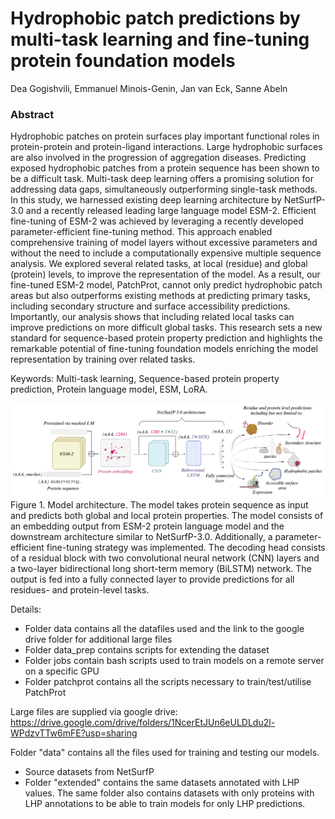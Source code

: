 # Hydrophobic patch predictions by multi-task learning and fine-tuning protein foundation models

Dea Gogishvili, Emmanuel Minois-Genin, Jan van Eck, Sanne Abeln

### Abstract

Hydrophobic patches on protein surfaces play important functional roles in protein-protein and protein-ligand interactions. Large hydrophobic surfaces are also involved in the progression of aggregation diseases. Predicting exposed hydrophobic patches from a protein sequence has been shown to be a difficult task. Multi-task deep learning offers a promising solution for addressing data gaps, simultaneously outperforming single-task methods. In this study, we harnessed existing deep learning architecture by NetSurfP-3.0 and a recently released leading large language model ESM-2. Efficient fine-tuning of ESM-2 was achieved by leveraging a recently developed parameter-efficient fine-tuning method. This approach enabled comprehensive training of model layers without excessive parameters and without the need to include a computationally expensive multiple sequence analysis. We explored several related tasks, at local (residue) and global (protein) levels, to improve the representation of the model. As a result, our fine-tuned ESM-2 model, PatchProt, cannot only predict hydrophobic patch areas but also outperforms existing methods at predicting primary tasks, including secondary structure and surface accessibility predictions. Importantly, our analysis shows that including related local tasks can improve predictions on more difficult global tasks. This research sets a new standard for sequence-based protein property prediction and highlights the remarkable potential of fine-tuning foundation models enriching the model representation by training over related tasks.

Keywords: Multi-task learning, Sequence-based protein property prediction, Protein language model, ESM, LoRA.

![image](/figures/model.png)
Figure 1. Model architecture. The model takes protein sequence as input and predicts both global and local protein properties. The model consists of an embedding output from ESM-2 protein language model and the downstream architecture similar to NetSurfP-3.0. Additionally, a parameter-efficient fine-tuning strategy was implemented. The decoding head consists of a residual block with two convolutional neural network (CNN) layers and a two-layer bidirectional long short-term memory (BiLSTM) network. The output is fed into a fully connected layer to provide predictions for all residues- and protein-level tasks.

Details:

- Folder data contains all the datafiles used and the link to the google drive folder for additional large files
- Folder data_prep contains scripts for extending the dataset
- Folder jobs contain bash scripts used to train models on a remote server on a specific GPU
- Folder patchprot contains all the scripts necessary to train/test/utilise PatchProt

Large files are supplied via google drive: https://drive.google.com/drive/folders/1NcerEtJUn6eULDLdu2l-WPdzvTTw6mFE?usp=sharing

Folder "data" contains all the files used for training and testing our models. 
- Source datasets from NetSurfP
- Folder "extended" contains the same datasets annotated with LHP values. The same folder also contains datasets with only proteins with LHP annotations to be able to train models for only LHP predictions. 